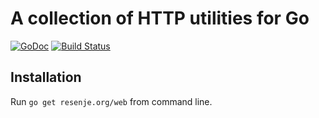 # A collection of HTTP utilities for Go

[![GoDoc](https://godoc.org/resenje.org/web?status.svg)](https://godoc.org/resenje.org/web)
[![Build Status](https://travis-ci.org/janos/web.svg?branch=master)](https://travis-ci.org/janos/web)

## Installation

Run `go get resenje.org/web` from command line.
